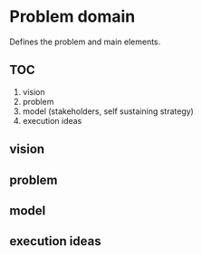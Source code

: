 # Problem domain
Defines the problem and main elements.

## TOC

1. vision
1. problem
1. model (stakeholders, self sustaining strategy)
1. execution ideas

## vision

## problem

## model

## execution ideas
